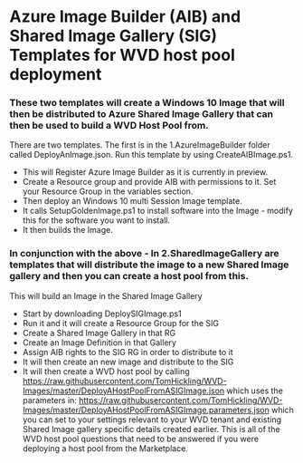 # Azure Image Builder (AIB) and Shared Image Gallery (SIG) Templates for WVD host pool deployment

### These two templates will create a Windows 10 Image that will then be distributed to Azure Shared Image Gallery that can then be used to build a WVD Host Pool from.

There are two templates. The first is in the 1.AzureImageBuilder folder called DeployAnImage.json. Run this template by using CreateAIBImage.ps1.
- This will Register Azure Image Builder as it is currently in preview.
- Create a Resource group and provide AIB with permissions to it. Set your Resource Group in the variables section.
- Then deploy an Windows 10 multi Session Image template.
- It calls SetupGoldenImage.ps1 to install software into the Image - modify this for the software you want to install.
- It then builds the Image.

### In conjunction with the above - In 2.SharedImageGallery are templates that will distribute the image to a new Shared Image gallery and then you can create a host pool from this.

This will build an Image in the Shared Image Gallery
- Start by downloading DeploySIGImage.ps1
- Run it and it will create a Resource Group for the SIG
- Create a Shared Image Gallery in that RG
- Create an Image Definition in that Gallery
- Assign AIB rights to the SIG RG in order to distribute to it
- It will then create an new image and distribute to the SIG
- It will then create a WVD host pool by calling
  https://raw.githubusercontent.com/TomHickling/WVD-Images/master/DeployAHostPoolFromASIGImage.json 
  which uses the parameters in:
  https://raw.githubusercontent.com/TomHickling/WVD-Images/master/DeployAHostPoolFromASIGImage.parameters.json 
  which you can set to your settings relevant to your WVD tenant and existing Shared Image gallery specific details created earlier. This is all of the WVD host pool questions that need to be answered if you were deploying a host pool from the Marketplace.

